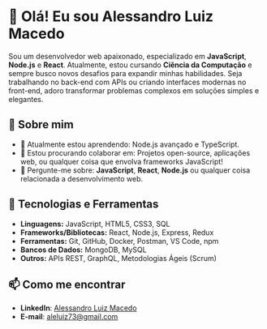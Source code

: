 # 👋 Olá! Eu sou Alessandro Luiz Macedo

Sou um desenvolvedor web apaixonado, especializado em **JavaScript**, **Node.js** e **React**. Atualmente, estou cursando **Ciência da Computação** e sempre busco novos desafios para expandir minhas habilidades. Seja trabalhando no back-end com APIs ou criando interfaces modernas no front-end, adoro transformar problemas complexos em soluções simples e elegantes.

## 🚀 Sobre mim

- 🌱 Atualmente estou aprendendo: Node.js avançado e TypeScript.
- 👯 Estou procurando colaborar em: Projetos open-source, aplicações web, ou qualquer coisa que envolva frameworks JavaScript!
- 💬 Pergunte-me sobre: **JavaScript**, **React**, **Node.js** ou qualquer coisa relacionada a desenvolvimento web.
  
## 🔧 Tecnologias e Ferramentas

- **Linguagens:** JavaScript, HTML5, CSS3, SQL
- **Frameworks/Bibliotecas:** React, Node.js, Express, Redux
- **Ferramentas:** Git, GitHub, Docker, Postman, VS Code, npm
- **Bancos de Dados:** MongoDB, MySQL
- **Outros:** APIs REST, GraphQL, Metodologias Ágeis (Scrum)

## 📫 Como me encontrar

- **LinkedIn**: [Alessandro Luiz Macedo](https://www.linkedin.com/in/alessandro-macedo-0267a719b/)
- **E-mail**: aleluiz73@gmail.com
